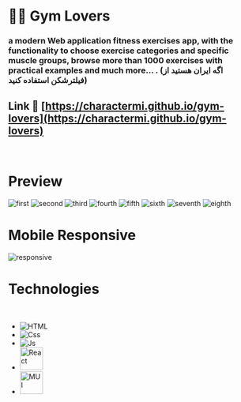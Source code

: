 # 💪🏻 Gym Lovers

### a modern Web application fitness exercises app, with the functionality to choose exercise categories and specific muscle groups, browse more than 1000 exercises with practical examples and much more... . (اگه ایران هستید از فیلترشکن استفاده کنید)

## Link 🔗 [https://charactermi.github.io/gym-lovers](https://charactermi.github.io/gym-lovers)

<br />

# Preview

<img src="./preview_images/gym-lovers_first.png" alt="first" />
<img src="./preview_images/gym-lovers_second.png" alt="second" />
<img src="./preview_images/gym-lovers_third.png" alt="third" />
<img src="./preview_images/gym-lovers_fourth.png" alt="fourth" />
<img src="./preview_images/gym-lovers_fifth.png" alt="fifth" />
<img src="./preview_images/gym-lovers_sixth.png" alt="sixth" />
<img src="./preview_images/gym-lovers_seventh.png" alt="seventh" />
<img src="./preview_images/gym-lovers_seventh.png" alt="eighth" />

<br />

# Mobile Responsive

<img src="./preview_images/gym-lovers_responsive.png" alt="responsive" />

# Technologies

<br />

<ul>
    <li>
        <img src="https://github.com/characterMi/characterMi/raw/main/technologies/icons8-html.svg" alt="HTML" />
    </li>
    <li>
        <img src="https://github.com/characterMi/characterMi/raw/main/technologies/icons8-css.svg" alt="Css" />
    </li>
    <li>
        <img src="https://github.com/characterMi/characterMi/raw/main/technologies/icons8-js.svg" alt="Js" />
    </li>
    <li>
        <img src="https://github.com/characterMi/characterMi/raw/main/technologies/icons8-react-native.svg" width="46" height="46" alt="React" />
    </li>
    <li>
        <img src="https://github.com/characterMi/characterMi/raw/main/technologies/icons8-material-ui.svg" width="46" height="46" alt="MUI" />
    </li>
</ul>

